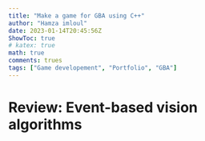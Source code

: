```yaml
---
title: "Make a game for GBA using C++"
author: "Hamza imloul"
date: 2023-01-14T20:45:56Z
ShowToc: true
# katex: true
math: true
comments: trues
tags: ["Game developement", "Portfolio", "GBA"]
---
```


# Review: Event-based vision algorithms

